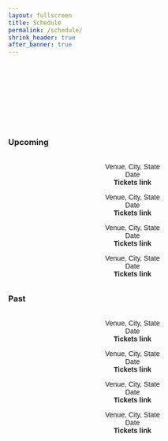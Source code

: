 ```yaml
---
layout: fullscreen
title: Schedule
permalink: /schedule/
shrink_header: true
after_banner: true
---
```


<div style="height: 8rem;"></div>

### Upcoming

<div style="text-align: center; max-width: 600px; margin: 2rem auto; font-family: 'Dosis', sans-serif;">
  <p>
   	Venue, City, State <br>
    Date <br>
   	<strong>Tickets link</strong>
  </p>
    <p>
   	Venue, City, State <br>
    Date <br>
   	<strong>Tickets link</strong>
  </p>
    <p>
    Venue, City, State <br>
    Date <br>
   	<strong>Tickets link</strong>
  </p>
    <p>
   	Venue, City, State <br>
    Date <br>
   	<strong>Tickets link</strong>
  </p>
</div>


### Past

<div style="text-align: center; max-width: 600px; margin: 2rem auto; font-family: 'Dosis', sans-serif;">
  <p>
    Venue, City, State <br>
    Date <br>
   	<strong>Tickets link</strong>
  </p>
    <p>
   	Venue, City, State <br>
    Date <br>
   	<strong>Tickets link</strong>
  </p>
    <p>
   	Venue, City, State <br>
    Date <br>
   	<strong>Tickets link</strong>
  </p>
    <p>
   	Venue, City, State <br>
    Date <br>
   	<strong>Tickets link</strong>
  </p>
</div>

